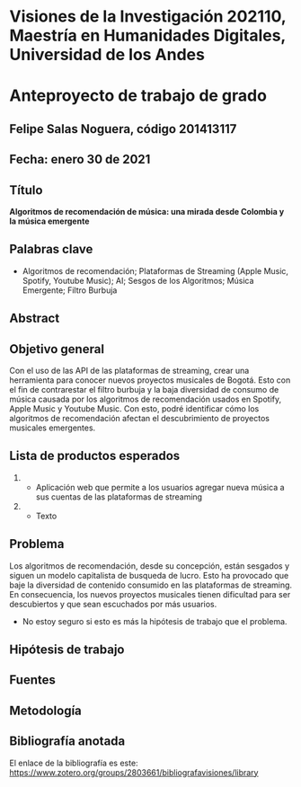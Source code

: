 # Visiones de la Investigación 202110, Maestría en Humanidades Digitales, Universidad de los Andes
# Anteproyecto de trabajo de grado

## Felipe Salas Noguera, código 201413117

## Fecha: enero 30 de 2021

## Título
**Algoritmos de recomendación de música: una mirada desde Colombia y la música emergente**

## Palabras clave
* Algoritmos de recomendación; Plataformas de Streaming (Apple Music, Spotify, Youtube Music); AI; Sesgos de los Algoritmos; Música Emergente; Filtro Burbuja

## Abstract




## Objetivo general

Con el uso de las API de las plataformas de streaming, crear una herramienta para conocer nuevos proyectos musicales de Bogotá. Esto con el fin de contrarestar el filtro burbuja y la baja diversidad de consumo de música causada por los algoritmos de recomendación usados en Spotify, Apple Music y Youtube Music. Con esto, podré identificar cómo los algoritmos de recomendación afectan el descubrimiento de proyectos musicales emergentes. 


## Lista de productos esperados 

1. * Aplicación web que permite a los usuarios agregar nueva música a sus cuentas de las plataformas de streaming
2. * Texto 

## Problema

Los algoritmos de recomendación, desde su concepción, están sesgados y siguen un modelo capitalista de busqueda de lucro. Esto ha provocado que baje la diversidad de contenido consumido en las plataformas de streaming. En consecuencia, los nuevos proyectos musicales tienen dificultad para ser descubiertos y que sean escuchados por más usuarios. 

- No estoy seguro si esto es más la hipótesis de trabajo que el problema.

## Hipótesis de trabajo

## Fuentes

## Metodología

## Bibliografía anotada

El enlace de la bibliografía es este: https://www.zotero.org/groups/2803661/bibliografavisiones/library
